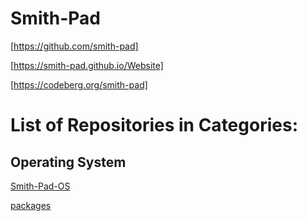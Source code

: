 # Smith-Pad




[https://github.com/smith-pad]

[https://smith-pad.github.io/Website]

[https://codeberg.org/smith-pad]


# List of Repositories in Categories:

## Operating System

[Smith-Pad-OS](https://codeberg.org/smith-pad/smith-pad-os)

[packages](https://codeberg.org/smith-pad/packages)
